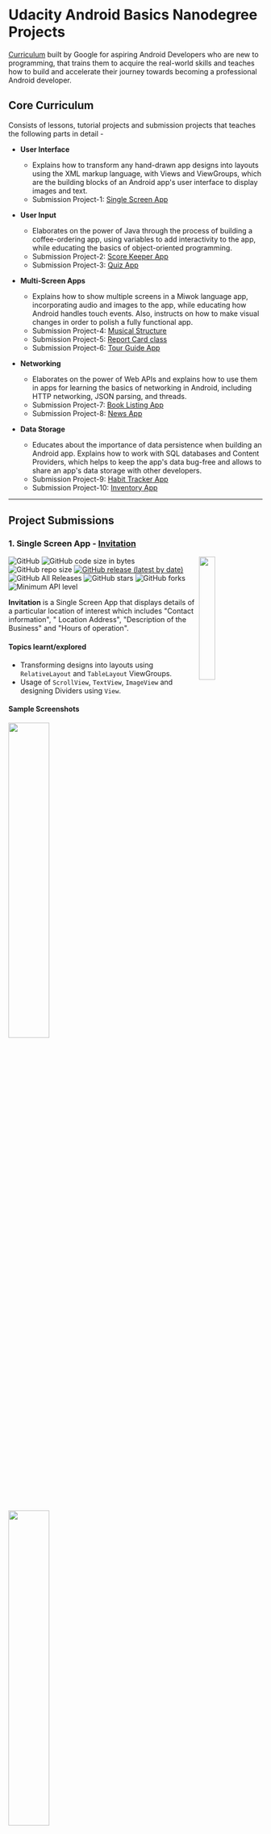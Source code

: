 # Udacity Android Basics Nanodegree Projects

[Curriculum](https://www.udacity.com/course/android-basics-nanodegree-by-google--nd803) built by Google for aspiring Android Developers who are new to programming, that trains them to acquire the real-world skills and teaches how to build and accelerate their journey towards becoming a professional Android developer.

## Core Curriculum

Consists of lessons, tutorial projects and submission projects that teaches the following parts in detail -
* **User Interface**
	* Explains how to transform any hand-drawn app designs into layouts using the XML markup language, with Views and ViewGroups, which are the building blocks of an Android app's user interface to display images and text.
	* Submission Project-1: [Single Screen App](#1-single-screen-app---invitation)
  
* **User Input**
	* Elaborates on the power of Java through the process of building a coffee-ordering app, using variables to add interactivity to the app, while educating the basics of object-oriented programming.
	* Submission Project-2: [Score Keeper App](#2-score-keeper-app---tennis-scoring)
	* Submission Project-3: [Quiz App](#3-quiz-app---quiz-of-aves)
  
* **Multi-Screen Apps**
	* Explains how to show multiple screens in a Miwok language app, incorporating audio and images to the app, while educating how Android handles touch events. Also, instructs on how to make visual changes in order to polish a fully functional app.
	* Submission Project-4: [Musical Structure](#4-musical-structure---rhythm)
	* Submission Project-5: [Report Card class](#5-report-card-class---report-card-app)
	* Submission Project-6: [Tour Guide App](#6-tour-guide-app---xploremysuru)
  
* **Networking**
	* Elaborates on the power of Web APIs and explains how to use them in apps for learning the basics of networking in Android, including HTTP networking, JSON parsing, and threads.
	* Submission Project-7: [Book Listing App](#7-book-listing-app---books-library)
	* Submission Project-8: [News App](#8-news-app---novalines)
  
* **Data Storage**  
	* Educates about the importance of data persistence when building an Android app. Explains how to work with SQL databases and Content Providers, which helps to keep the app's data bug-free and allows to share an app's data storage with other developers.
	* Submission Project-9: [Habit Tracker App](#9-habit-tracker-app---hydrationtracker)
	* Submission Project-10: [Inventory App](#10-inventory-app---storeapp)
	
---

## Project Submissions

### 1. Single Screen App - [Invitation](https://github.com/kaushiknsanji/Invitation_Udacity_Project)

<image align="right" src="https://github.com/kaushiknsanji/Invitation_Udacity_Project/blob/release_v1.0/app/src/main/ic_launcher-web.png" width="25%"/>

![GitHub](https://img.shields.io/github/license/kaushiknsanji/Invitation_Udacity_Project)  ![GitHub code size in bytes](https://img.shields.io/github/languages/code-size/kaushiknsanji/Invitation_Udacity_Project)  ![GitHub repo size](https://img.shields.io/github/repo-size/kaushiknsanji/Invitation_Udacity_Project)
[![GitHub release (latest by date)](https://img.shields.io/github/v/release/kaushiknsanji/Invitation_Udacity_Project)](https://github.com/kaushiknsanji/Invitation_Udacity_Project/releases)  ![GitHub All Releases](https://img.shields.io/github/downloads/kaushiknsanji/Invitation_Udacity_Project/total)  ![GitHub stars](https://img.shields.io/github/stars/kaushiknsanji/Invitation_Udacity_Project?style=social)  ![GitHub forks](https://img.shields.io/github/forks/kaushiknsanji/Invitation_Udacity_Project?style=social)  ![Minimum API level](https://img.shields.io/badge/API-15+-yellow)

**Invitation** is a Single Screen App that displays details of a particular location of interest which includes "Contact information", " Location Address", "Description of the Business" and "Hours of operation".

#### Topics learnt/explored
* Transforming designs into layouts using `RelativeLayout` and `TableLayout` ViewGroups.
* Usage of `ScrollView`, `TextView`, `ImageView` and designing Dividers using `View`.

#### Sample Screenshots
<img src="https://user-images.githubusercontent.com/26028981/65308112-fdc34e00-dba6-11e9-9756-f7aca785076c.png" width="40%"/>  <img src="https://user-images.githubusercontent.com/26028981/65308124-02880200-dba7-11e9-8899-45b116a1f0b0.png" width="40%"/> 

#### Review from the Reviewer (Udacity)
![Review_Single_Screen_App](https://user-images.githubusercontent.com/26028981/65308168-19c6ef80-dba7-11e9-9d37-0d6c4d878d86.PNG)

### 2. Score Keeper App - [Tennis Scoring](https://github.com/kaushiknsanji/Tennis_Score_Keeper_Udacity)

<image align="right" src="https://github.com/kaushiknsanji/Tennis_Score_Keeper_Udacity/blob/release_v1.0/app/src/main/ic_launcher-web.png" width="25%"/>

![GitHub](https://img.shields.io/github/license/kaushiknsanji/Tennis_Score_Keeper_Udacity)  ![GitHub code size in bytes](https://img.shields.io/github/languages/code-size/kaushiknsanji/Tennis_Score_Keeper_Udacity)  ![GitHub repo size](https://img.shields.io/github/repo-size/kaushiknsanji/Tennis_Score_Keeper_Udacity)
[![GitHub release (latest by date)](https://img.shields.io/github/v/release/kaushiknsanji/Tennis_Score_Keeper_Udacity)](https://github.com/kaushiknsanji/Tennis_Score_Keeper_Udacity/releases)  ![GitHub All Releases](https://img.shields.io/github/downloads/kaushiknsanji/Tennis_Score_Keeper_Udacity/total)  ![GitHub stars](https://img.shields.io/github/stars/kaushiknsanji/Tennis_Score_Keeper_Udacity?style=social)  ![GitHub forks](https://img.shields.io/github/forks/kaushiknsanji/Tennis_Score_Keeper_Udacity?style=social)  ![Minimum API level](https://img.shields.io/badge/API-15+-yellow)

**Tennis Scoring** is the Score Keeper App for Tennis, based on the rules followed in the Grand Slams for Men's and Women's Tennis. It has a Single Screen that displays the Scoreboards for the Tennis Match, as well as tracks and manages the scores of each Player during the Play.

#### Topics learnt/explored
* Using `LinearLayout` with weights.
* Registering Buttons with Click listener.
* Usage of App resource values for colors, dimensions, strings and styles.
* Saving the state of Text values shown in `TextView` and `Button`, post configuration change.

#### Sample Screenshots
|Start of the Match|Scoring in a Set|Scoring in a Tie-Breaker|Match Finish|
|---|---|---|---|
|![Initial_Portrait_1](https://user-images.githubusercontent.com/26028981/65620659-d96cd480-dfdf-11e9-9346-9158821351e6.png)|![Intermediate_GamePlay_Score](https://user-images.githubusercontent.com/26028981/65620698-ec7fa480-dfdf-11e9-9294-c50eb9ac1fd6.png)|![Intermediate_TieBreaker_Score](https://user-images.githubusercontent.com/26028981/65620704-ee496800-dfdf-11e9-8b40-947d757558ef.png)|![Match_finish](https://user-images.githubusercontent.com/26028981/65620733-fbfeed80-dfdf-11e9-9098-4597a1a96ad3.png)|

#### Review from the Reviewer (Udacity)
![Review_Score_Keeper_App](https://user-images.githubusercontent.com/26028981/65620779-15a03500-dfe0-11e9-87c8-83821c872914.PNG)

### 3. Quiz App - [Quiz of Aves](https://github.com/kaushiknsanji/Bird_Quiz_App)

<image align="right" src="https://github.com/kaushiknsanji/Bird_Quiz_App/blob/release_v1.0/app/src/main/ic_launcher-web.png" width="25%"/>

![GitHub](https://img.shields.io/github/license/kaushiknsanji/Bird_Quiz_App)  ![GitHub code size in bytes](https://img.shields.io/github/languages/code-size/kaushiknsanji/Bird_Quiz_App)  ![GitHub repo size](https://img.shields.io/github/repo-size/kaushiknsanji/Bird_Quiz_App)
[![GitHub release (latest by date)](https://img.shields.io/github/v/release/kaushiknsanji/Bird_Quiz_App)](https://github.com/kaushiknsanji/Bird_Quiz_App/releases)  ![GitHub All Releases](https://img.shields.io/github/downloads/kaushiknsanji/Bird_Quiz_App/total)  ![GitHub stars](https://img.shields.io/github/stars/kaushiknsanji/Bird_Quiz_App?style=social)  ![GitHub forks](https://img.shields.io/github/forks/kaushiknsanji/Bird_Quiz_App?style=social)  ![Minimum API level](https://img.shields.io/badge/API-16+-yellow)

**Quiz of Aves** is a Quiz App on **Birds**, that has a total of **50** questions in variety of formats such as "free text response", checkboxes (Multi-choice) and radio buttons (Single-choice). It presents the user with a randomly selected set of questions (read from the String resources) for the number of questions the user wishes to take the quiz, with options for "Multi-choice" and "Single-choice" questions displayed in a random order. For each question, user is presented with an optional Hint after an incorrect attempt, that shows an Image of the Bird(s) in question as a hint when requested by the user to reveal the hint, which in turn means that the user gets a second chance to answer each question. Entire quiz is timed, and the timer value is set accordingly to the number of questions selected by the user, by allocating 45 seconds for each question. The timer runs even when the app goes into background. At the end of the quiz, a dialog will show up for displaying the final score to the user.

#### Topics learnt/explored
* `android.os.AsyncTask` for downloading the images for each of the questions. Headless [`Fragment`](https://github.com/kaushiknsanji/Bird_Quiz_App/app/src/main/java/com/example/kaushiknsanji/birdquiz/ImageDownloaderTaskFragment.java) has been used for managing this Custom `AsyncTask`.
* [`android.util.LruCache`](https://github.com/kaushiknsanji/Bird_Quiz_App/app/src/main/java/com/example/kaushiknsanji/birdquiz/BitmapImageCache.java) for caching the Bitmaps downloaded.
* `android.os.CountDownTimer` for the Quiz Timer. Headless [`Fragment`](https://github.com/kaushiknsanji/Bird_Quiz_App/app/src/main/java/com/example/kaushiknsanji/birdquiz/CountDownLatchFragment.java) has been used for managing the `CountDownTimer`, designed as a latch that adds functionality such as _Pause_ and _Resume_.
* [`DialogFragment`](https://github.com/kaushiknsanji/Bird_Quiz_App/app/src/main/java/com/example/kaushiknsanji/birdquiz/QuestionNumberPickerDialogFragment.java) to display the Number Picker Dialog for the user to select/enter the number of questions to attempt.
* [`DialogFragment`](https://github.com/kaushiknsanji/Bird_Quiz_App/app/src/main/java/com/example/kaushiknsanji/birdquiz/ProgressDialogFragment.java) for displaying the Progress of Image Download, with a custom progress bar layout.
* [`DialogFragment`](https://github.com/kaushiknsanji/Bird_Quiz_App/app/src/main/java/com/example/kaushiknsanji/birdquiz/FinalScoreDialogFragment.java) for displaying the Final score at the end of the quiz or when the quiz timer elapses.
* Intents for moving from one activity to the other.
* [Id resource](https://github.com/kaushiknsanji/Bird_Quiz_App/app/src/main/res/values/ids.xml) for the components generated programmatically.
* Nine patch images used as a background image for the question and option fields.
* [Level List Drawable](https://github.com/kaushiknsanji/Bird_Quiz_App/app/src/main/res/drawable/option_level_list.xml) for decorating the options.
* [State List Drawable](https://github.com/kaushiknsanji/Bird_Quiz_App/app/src/main/res/drawable/button_state_selector.xml) of shape drawables with gradient for the Submit/Hint buttons.
* [String array](https://github.com/kaushiknsanji/Bird_Quiz_App/app/src/main/res/values/quiz_strings.xml) resources for storing the questions, their options and keys.

#### Sample Screenshots
|Welcome Screen|Text input Question|Single-choice Question|Single-choice Question - Correct Answer|
|---|---|---|---|
|![welcome_screen](https://user-images.githubusercontent.com/26028981/27983052-4a1ff1fe-63d1-11e7-913b-d06c095d5001.png)|![textual_question](https://user-images.githubusercontent.com/26028981/27983103-691345a6-63d2-11e7-9ff6-0895d233b813.png)|![mcq_selected_answer](https://user-images.githubusercontent.com/26028981/27983127-dfeea940-63d2-11e7-93d3-478374710a25.png)|![mcq_incorrect_answer](https://user-images.githubusercontent.com/26028981/27983158-6e38f732-63d3-11e7-9ee8-ffc6f55cb97a.png)|

|Multi-choice Question|Multi-choice Question - Correct Answer|Answer Hint|Score on Completion|
|---|---|---|---|
|![mcq_checkbox_selected_answers](https://user-images.githubusercontent.com/26028981/27983163-82ae1b0c-63d3-11e7-9b3e-040d99f3b65d.png)|![mcq_checkbox_incorrect_answer](https://user-images.githubusercontent.com/26028981/27983165-92307bba-63d3-11e7-8bda-3cfc2e8cd0f2.png)|![textual_question_answered_2](https://user-images.githubusercontent.com/26028981/27983110-8d73dafa-63d2-11e7-8918-869415f5dd2f.png)|![score_on_completion](https://user-images.githubusercontent.com/26028981/27983169-a14aace2-63d3-11e7-9539-6c179ccccb3f.png)|

#### Review from the Reviewer (Udacity)
![Review_Quiz_App](https://user-images.githubusercontent.com/26028981/65774028-16a9a180-e15b-11e9-8c83-449bf942946b.PNG)

### 4. Musical Structure - [Rhythm](https://github.com/kaushiknsanji/RhythmApp)

<image align="right" src="https://github.com/kaushiknsanji/RhythmApp/blob/udacity/app/src/main/ic_launcher-web.png" width="25%"/>

![GitHub](https://img.shields.io/github/license/kaushiknsanji/RhythmApp)  ![GitHub code size in bytes](https://img.shields.io/github/languages/code-size/kaushiknsanji/RhythmApp)  ![GitHub repo size](https://img.shields.io/github/repo-size/kaushiknsanji/RhythmApp)
[![GitHub release (latest by date)](https://img.shields.io/github/v/release/kaushiknsanji/RhythmApp)](https://github.com/kaushiknsanji/RhythmApp/releases)  ![GitHub All Releases](https://img.shields.io/github/downloads/kaushiknsanji/RhythmApp/total)  ![GitHub stars](https://img.shields.io/github/stars/kaushiknsanji/RhythmApp?style=social)  ![GitHub forks](https://img.shields.io/github/forks/kaushiknsanji/RhythmApp?style=social)  ![Minimum API level](https://img.shields.io/badge/API-15+-yellow)

**Rhythm** App is a Musical Structure App that showcases a structure/approach typically used for Apps that play music, without implementing its functionality. Each screen in the App displays a Text describing about the screen and what functionality goes into it. Mocking or adding real content is not allowed as per the Project Rubric. Static data from resources are only allowed. As mock up is not allowed, `AdapterView`s and `RecyclerView`s are not used. This enables more practice with using layouts. Hence, the Project mainly focuses on App designing. 

#### Topics learnt/explored
* Fiddled with `CoordinatorLayout` along with `CollapsibleToolbar` and `DrawerLayout`.
* Used `ConstraintLayout` heavily for most of the layouts along with custom `styles`.
* Created a custom [WindowInsetsFrameLayout](https://github.com/kaushiknsanji/RhythmApp/blob/udacity/app/src/main/java/com/example/kaushiknsanji/rhythm/extensions/WindowInsetsFrameLayout.java) for dispatching the Window insets from the DrawerLayout to the Fragments shown in this FrameLayout's container, when its `FitSystemWindows` property is set.
* Implemented Base class architecture for abstracting the common tasks to be executed by Activities and Fragments. 
* Persistent Bottom Player is shown in many Fragments and Activities. [PlayerActivity](https://github.com/kaushiknsanji/RhythmApp/blob/udacity/app/src/main/java/com/example/kaushiknsanji/rhythm/ui/common/activities/PlayerActivity.java) and [PlayerFragment](https://github.com/kaushiknsanji/RhythmApp/blob/udacity/app/src/main/java/com/example/kaushiknsanji/rhythm/ui/common/fragments/PlayerFragment.java) extends the Base classes for Activities and Fragments respectively to abstract the implementation details of the persistent `Bottom Sheet`.
* Common tasks of the Drawer Fragments shown in the `HomeActivity` are abstracted by [DrawerFragment](https://github.com/kaushiknsanji/RhythmApp/blob/udacity/app/src/main/java/com/example/kaushiknsanji/rhythm/ui/common/fragments/DrawerFragment.java) abstract class that extends the `PlayerFragment` abstract class, as they also need to show the Persistent Bottom Player.
* Music Player controls are simulated by using a Bound Service [PlayerService](https://github.com/kaushiknsanji/RhythmApp/blob/udacity/app/src/main/java/com/example/kaushiknsanji/rhythm/ui/common/services/PlayerService.java). It provides the necessary Play/Pause/Restart methods to control the Player progress value generated by an Internal Worker Thread.
* Implemented a custom `AppBarLayout` [Behavior](https://github.com/kaushiknsanji/RhythmApp/blob/udacity/app/src/main/java/com/example/kaushiknsanji/rhythm/extensions/BottomSheetAwareAppBarBehavior.java) to control the Nested scroll events on Layouts with Bottom Sheets, to prevent the scroll from being consumed by the Layout behind the Bottom Sheet when a scroll event occurs on the Expanded Bottom Sheet.
* Implemented a custom `FloatingActionButton` [Behavior](https://github.com/kaushiknsanji/RhythmApp/blob/udacity/app/src/main/java/com/example/kaushiknsanji/rhythm/extensions/ScrollAwareAnchoredFabBehavior.java) to control the visibility and appearance of the `FloatingActionButton` when anchored to views other than `AppBarLayout` or views with `BottomSheetBehavior`, as these are taken care by default.
* Implemented a [BottomSheetDialogFragment](https://github.com/kaushiknsanji/RhythmApp/blob/udacity/app/src/main/java/com/example/kaushiknsanji/rhythm/ui/jukebox/JukeboxDetailPaymentDialogFragment.java) to show a dialog appearing from the Bottom, to capture the Payment when the user tries to play a song from any of the Jukebox services, to simulate the Paid service.
* Used Animated Vector Drawables for transitioning between "Play-Pause" and "Like-Unlike" drawables through animations.

#### Sample Screenshots

|Drawer|Home|Bottom Sheet Player|Songs|
|---|---|---|---|
|![Drawer](https://github.com/kaushiknsanji/RhythmApp/raw/udacity/art/screenshots/home_drawer.png)|![Home](https://github.com/kaushiknsanji/RhythmApp/raw/udacity/art/screenshots/home_1.png)|![Bottom_Sheet_Player](https://github.com/kaushiknsanji/RhythmApp/raw/udacity/art/screenshots/bottom_sheet_player_1.png)|![Songs](https://github.com/kaushiknsanji/RhythmApp/raw/udacity/art/screenshots/song_list_1.png)|

|Albums|Album Detail|Artists|Artist Detail|
|---|---|---|---|
|![Albums](https://github.com/kaushiknsanji/RhythmApp/raw/udacity/art/screenshots/album_1.png)|![Album_Detail](https://github.com/kaushiknsanji/RhythmApp/raw/udacity/art/screenshots/album_detail_1.png)|![Artists](https://github.com/kaushiknsanji/RhythmApp/raw/udacity/art/screenshots/artist_1.png)|![Artist_Detail](https://github.com/kaushiknsanji/RhythmApp/raw/udacity/art/screenshots/artist_detail_1.png)|
 
#### Review from the Reviewer (Udacity)

![Review_Musical_Structure](https://github.com/kaushiknsanji/RhythmApp/raw/udacity/art/review/review_musical_structure.png)

### 5. Report Card class - [Report Card App](https://github.com/kaushiknsanji/Report_Card_App)

![GitHub](https://img.shields.io/github/license/kaushiknsanji/Report_Card_App)  ![GitHub code size in bytes](https://img.shields.io/github/languages/code-size/kaushiknsanji/Report_Card_App)  ![GitHub repo size](https://img.shields.io/github/repo-size/kaushiknsanji/Report_Card_App)  ![GitHub stars](https://img.shields.io/github/stars/kaushiknsanji/Report_Card_App?style=social)  ![GitHub forks](https://img.shields.io/github/forks/kaushiknsanji/Report_Card_App?style=social)  ![Minimum API level](https://img.shields.io/badge/API-15+-yellow)

**Report Card** App is an exercise project aimed at learning how to create and interact with custom Java classes. As such, it is just a Java class, rather than a full Android App. This project has no UI components. It contains only a Model Class [ReportCard](https://github.com/kaushiknsanji/Report_Card_App/blob/udacity/app/src/main/java/com/example/kaushiknsanji/reportcardpojo/models/ReportCard.java) that helps in managing and recording a student’s grades for a particular year.

#### Topics learnt
* Designing a custom POJO/Model class.
* Creating the POJO/Model class in Java code.
* Storing information in a collection and reading the same.

#### Review from the Reviewer (Udacity)

![Review_Report_Card_App](https://github.com/kaushiknsanji/Report_Card_App/raw/udacity/art/review/review_report_card_app.png)

### 6. Tour Guide App - [XploreMysuru](https://github.com/kaushiknsanji/XploreMysuru)

<image align="right" src="https://github.com/kaushiknsanji/XploreMysuru/blob/udacity/app/src/main/ic_launcher-web.png" width="25%"/>

![GitHub](https://img.shields.io/github/license/kaushiknsanji/XploreMysuru)  ![GitHub code size in bytes](https://img.shields.io/github/languages/code-size/kaushiknsanji/XploreMysuru)  ![GitHub repo size](https://img.shields.io/github/repo-size/kaushiknsanji/XploreMysuru)
[![GitHub release (latest by date)](https://img.shields.io/github/v/release/kaushiknsanji/XploreMysuru)](https://github.com/kaushiknsanji/XploreMysuru/releases)  ![GitHub All Releases](https://img.shields.io/github/downloads/kaushiknsanji/XploreMysuru/total)  ![GitHub stars](https://img.shields.io/github/stars/kaushiknsanji/XploreMysuru?style=social)  ![GitHub forks](https://img.shields.io/github/forks/kaushiknsanji/XploreMysuru?style=social)  ![Minimum API level](https://img.shields.io/badge/API-15+-yellow)

**XploreMysuru** App is a Tour Guide App that guides a user in exploring the **"City of Palaces"/"Mysore"**. It contains 5 lists of relevant attractions comprising of **Places**, **Parks**, **Hotels**, **Restaurants** and **Shops**, presented with `BottomNavigationView` for easier navigation between the lists. All the information (including pictures) for each of the attractions are stored locally and read from App resources.

#### Topics learnt/explored

* Used `ConstraintLayout` heavily for most of the layouts along with custom `styles`.
* Implemented **MVP + Repository** pattern with App Resources.
* Explored `BottomNavigationView` for Navigating between the lists of attraction.
* Implemented [Snap Behavior](https://github.com/kaushiknsanji/XploreMysuru/blob/udacity/app/src/main/java/com/example/kaushiknsanji/xploremysuru/extensions/BottomNavigationBehavior.java) for `BottomNavigationView` that hides the `BottomNavigationView` when more than or equal to half of its height is translated away. The Behavior also takes care of docking the Snackbar on top of the `BottomNavigationView` when shown.
* Used `CardView` for displaying each place of attraction.
* Implemented Loading of Images in a background thread through a Headless [Fragment](https://github.com/kaushiknsanji/XploreMysuru/blob/udacity/app/src/main/java/com/example/kaushiknsanji/xploremysuru/workers/ImageDecoderFragment.java).
* Developed [BitmapImageCache](https://github.com/kaushiknsanji/XploreMysuru/blob/udacity/app/src/main/java/com/example/kaushiknsanji/xploremysuru/cache/BitmapImageCache.java) utility that uses `android.util.LruCache` to cache the recent Bitmap Images decoded. 
* Carried out Image decoding in a background thread using [ImageDecoder](https://github.com/kaushiknsanji/XploreMysuru/blob/udacity/app/src/main/java/com/example/kaushiknsanji/xploremysuru/workers/ImageDecoder.java) that extends `AsyncTaskLoader`.
* Developed [BitmapUtility](https://github.com/kaushiknsanji/XploreMysuru/blob/udacity/app/src/main/java/com/example/kaushiknsanji/xploremysuru/utils/BitmapUtility.java) to extract `Palette` Swatches from the Images.

#### Sample Screenshots

|Places|Hotels|Restaurants (Expanded Item)|BottomNavigationView (Docked Snackbar)|
|---|---|---|---|
|![place_portrait](https://user-images.githubusercontent.com/26028981/51127857-8fc2cc00-184c-11e9-996d-0946ab3ffb2b.png)|![hotel_portrait](https://user-images.githubusercontent.com/26028981/51127897-a49f5f80-184c-11e9-8876-e79b9c4a3101.png)|![restaurant_item_expand](https://user-images.githubusercontent.com/26028981/51127914-ae28c780-184c-11e9-840b-ded292b0d5df.png)|![shop_no_link_2](https://user-images.githubusercontent.com/26028981/51127966-ca2c6900-184c-11e9-9438-7034df166b94.png)|

#### Review from the Reviewer (Udacity)

![Review_Tour_Guide_App](https://user-images.githubusercontent.com/26028981/51263273-edd0ea00-19d9-11e9-837c-7ceb4aefb8c0.png)

### 7. Book Listing App - [Books Library](https://github.com/kaushiknsanji/Books_Library_App)

<image align="right" src="https://github.com/kaushiknsanji/Books_Library_App/blob/udacity/app/src/main/ic_launcher-web.png" width="25%"/>

![GitHub](https://img.shields.io/github/license/kaushiknsanji/Books_Library_App)  ![GitHub code size in bytes](https://img.shields.io/github/languages/code-size/kaushiknsanji/Books_Library_App)  ![GitHub repo size](https://img.shields.io/github/repo-size/kaushiknsanji/Books_Library_App)
[![GitHub release (latest by date)](https://img.shields.io/github/v/release/kaushiknsanji/Books_Library_App)](https://github.com/kaushiknsanji/Books_Library_App/releases)  ![GitHub All Releases](https://img.shields.io/github/downloads/kaushiknsanji/Books_Library_App/total)  ![GitHub stars](https://img.shields.io/github/stars/kaushiknsanji/Books_Library_App?style=social)  ![GitHub forks](https://img.shields.io/github/forks/kaushiknsanji/Books_Library_App?style=social)  ![Minimum API level](https://img.shields.io/badge/API-15+-yellow)

**Books Library** App is a Book Listing App that connects to the [Google Books API](https://developers.google.com/books/) to retrieve the list of Books for the topic searched and then displays them in a decorative BookShelf format. Provides users the ability to control the Search Results through the various API supported parameters, provided in the Search Settings of the App. The Search box features the API supported search keyword filtering which narrows down the results to the keyword being looked up.

#### Topics learnt/explored

* Assisted Search Implementation with `SearchView`.
* Used `RecyclerView` in place of `ListView` and `GridView` for its advantages in performance and easy placeholders for custom item decoration.
* Custom [RecyclerView.ItemDecoration](https://github.com/kaushiknsanji/Books_Library_App/blob/0c15b06877ca29523a588b67f30431f4acfaed37/app/src/main/java/com/example/kaushiknsanji/bookslibrary/adapterviews/RecyclerViewFragment.java#L362-L445) for decorating each of the items in List/Grid with the Book shelf decoration.
* Explored [FragmentStatePagerAdapter](https://github.com/kaushiknsanji/Books_Library_App/blob/udacity/app/src/main/java/com/example/kaushiknsanji/bookslibrary/adapters/DisplayPagerAdapter.java) that displays the Fragments \(retaining their state\) for the `ViewPager`.
* Implemented `android.support.v7.preference.Preference` Preferences for the Settings.
* No external libraries are used for communicating with the REST API and also for loading the images. `AsyncTaskLoader` has been used for downloading the data and images in the background thread. Images are downloaded using a Headless [Fragment](https://github.com/kaushiknsanji/Books_Library_App/blob/udacity/app/src/main/java/com/example/kaushiknsanji/bookslibrary/workers/ImageDownloader.java).
* Developed [BitmapImageCache](https://github.com/kaushiknsanji/Books_Library_App/blob/udacity/app/src/main/java/com/example/kaushiknsanji/bookslibrary/cache/BitmapImageCache.java) utility that uses `android.util.LruCache` to cache the recent Bitmap Images downloaded. 
* Most layouts are designed using `ConstraintLayout` to flatten the layout hierachy as far as possible.
* Indeterminate progress bar is implemented with animation-list / AnimationDrawable.
* [TextAppearanceUtility](/app/src/main/java/com/example/kaushiknsanji/bookslibrary/utils/TextAppearanceUtility.java) for decorating `TextViews` using Spannables, for strikethrough, image within text, selective text coloring and relative text resize.
* `CardView` for displaying the information of a Book.

#### Video Preview

[![Video of Complete App Flow](https://i.ytimg.com/vi/deXm1yzqRmU/maxresdefault.jpg)](https://youtu.be/deXm1yzqRmU)

#### Sample Screenshots

|Search Screen|Recent Search Suggestions|Results - List|Results - Grid|
|---|---|---|---|
|![welcome_page](https://user-images.githubusercontent.com/26028981/32066973-292b2430-ba9f-11e7-8650-096d1d818fb0.png)|![assisted_search](https://user-images.githubusercontent.com/26028981/32066984-36ffac5c-ba9f-11e7-9698-575374ee48ca.png)|![list_view](https://user-images.githubusercontent.com/26028981/32067013-51ad2cf0-ba9f-11e7-9d75-acec8788c4ed.png)|![grid_view](https://user-images.githubusercontent.com/26028981/32067015-52eeab34-ba9f-11e7-846f-08eb83a8a1bd.png)|

|Book Details - 1|Book Details - 2|Book Image|Settings|
|---|---|---|---|
|![details_portrait_1](https://user-images.githubusercontent.com/26028981/32067039-616fb482-ba9f-11e7-9afc-598898c59640.png)|![details_portrait_2](https://user-images.githubusercontent.com/26028981/32067041-62717ef6-ba9f-11e7-8e36-6b20f02ff66f.png)|![book_image_view](https://user-images.githubusercontent.com/26028981/32067050-68559410-ba9f-11e7-9250-c19f23cf3762.png)|![search_settings](https://user-images.githubusercontent.com/26028981/32067053-6ddcc7aa-ba9f-11e7-9d56-454123d40f64.png)|

#### Review from the Reviewer (Udacity)

![Review_Book_Listing_App](https://user-images.githubusercontent.com/26028981/66827627-b7c29580-ef6c-11e9-9ff5-462488f109fa.PNG)

### 8. News App - [NovaLines](https://github.com/kaushiknsanji/NovaLines_TheGuardianNewsApp)

<image align="right" src="https://github.com/kaushiknsanji/NovaLines_TheGuardianNewsApp/blob/udacity/app/src/main/ic_launcher-web.png" width="25%"/>

![GitHub](https://img.shields.io/github/license/kaushiknsanji/NovaLines_TheGuardianNewsApp)  ![GitHub code size in bytes](https://img.shields.io/github/languages/code-size/kaushiknsanji/NovaLines_TheGuardianNewsApp)  ![GitHub repo size](https://img.shields.io/github/repo-size/kaushiknsanji/NovaLines_TheGuardianNewsApp)
[![GitHub release (latest by date)](https://img.shields.io/github/v/release/kaushiknsanji/NovaLines_TheGuardianNewsApp)](https://github.com/kaushiknsanji/NovaLines_TheGuardianNewsApp/releases)  ![GitHub All Releases](https://img.shields.io/github/downloads/kaushiknsanji/NovaLines_TheGuardianNewsApp/total)  ![GitHub stars](https://img.shields.io/github/stars/kaushiknsanji/NovaLines_TheGuardianNewsApp?style=social)  ![GitHub forks](https://img.shields.io/github/forks/kaushiknsanji/NovaLines_TheGuardianNewsApp?style=social)  ![Minimum API level](https://img.shields.io/badge/API-15+-yellow)

**Novalines** App is a News App that connects to the [Guardian News API](https://open-platform.theguardian.com/documentation/) to retrieve the News Feed based on a particular endpoint and then displays them as a list. It implements the **section** and **search** endpoints. By default, the App loads **"Top Stories"**, **"Most Visited"** and **"World news"** sections. It parses the News Feed for the subscribed News section or the searched News, and then displays the list of News Articles in Cards. On top of these News Articles, many useful features are provided, like -
* Sharing the News Articles.
* Saving the News Article to Bookmarks for Reading later (Stub only).
* Saving the News Articles to Favorites (Stub only).
* Jumping to a particular News section /or temporarily subscribing to a News section.

#### Topics learnt/explored

* Used `RecyclerView` in place of `ListView` (to display the News stories) for its advantages in performance and easy placeholders for custom item decoration.
* Custom [RecyclerView.ItemDecoration](https://github.com/kaushiknsanji/NovaLines_TheGuardianNewsApp/blob/udacity/app/src/main/java/com/example/kaushiknsanji/novalines/utils/RecyclerViewItemDecorUtility.java) for adding space between the News List items.
* `CardView` for displaying the News stories content for each News List items.
* Custom Navigation Drawer Items implemented using `RecyclerView`.
* Explored [FragmentStatePagerAdapter](https://github.com/kaushiknsanji/NovaLines_TheGuardianNewsApp/blob/udacity/app/src/main/java/com/example/kaushiknsanji/novalines/adapters/HeadlinesPagerAdapter.java) that displays the Fragments \(retaining their state\) for the `ViewPager`. Also, mocks the dynamic adding of additional tab content to the `ViewPager`.
* Implemented Settings using `android.support.v7.preference.Preference`.
* No external libraries are used for communicating with the REST API and also for loading the images. `AsyncTaskLoader` has been used for downloading the data and images in the background thread. Images are downloaded using a Headless [Fragment](https://github.com/kaushiknsanji/NovaLines_TheGuardianNewsApp/blob/udacity/app/src/main/java/com/example/kaushiknsanji/novalines/workers/ImageDownloaderFragment.java).
* Developed [BitmapImageCache](https://github.com/kaushiknsanji/NovaLines_TheGuardianNewsApp/blob/udacity/app/src/main/java/com/example/kaushiknsanji/novalines/cache/BitmapImageCache.java) utility that uses `android.util.LruCache` to cache the recent Bitmap Images downloaded.
* Most layouts are designed using `ConstraintLayout` to flatten the layout hierarchy as far as possible.
* [TextAppearanceUtility](https://github.com/kaushiknsanji/NovaLines_TheGuardianNewsApp/blob/udacity/app/src/main/java/com/example/kaushiknsanji/novalines/utils/TextAppearanceUtility.java) for decorating `TextViews` using Spannables, for image within text and html content in text.
* Custom Fonts for `TextViews` using `ResourceCompat`.
* Explored `CoordinatorLayout`.
* Used `RecyclerView` in a `SwipeRefreshLayout` to use the integrated Progress/Refresh indicator.
* Used `DiffUtil` in `RecyclerView` to help rebind only the item views that have changed.

#### Video Preview

[![Video of Complete App Flow](https://i.ytimg.com/vi/XzZbe7aYeXU/maxresdefault.jpg)](https://youtu.be/XzZbe7aYeXU)

#### Sample Screenshots

|Drawer|Highlights|Most Visited (with News Item Popup Menu)|Settings|
|---|---|---|---|
|![drawer_layout](https://user-images.githubusercontent.com/26028981/38467585-7f1d3cf4-3b58-11e8-9c4a-988f7f68faa3.png)|![headlines_fragment](https://user-images.githubusercontent.com/26028981/38467590-97648cc2-3b58-11e8-8913-fb3011d00760.png)|![card_item_popup](https://user-images.githubusercontent.com/26028981/38467660-7e924670-3b59-11e8-92bf-8a5321428d80.png)|![settings_screen](https://user-images.githubusercontent.com/26028981/38467697-cfb82272-3b59-11e8-81f5-07e9a7a85326.png)|

#### Review from the Reviewer (Udacity)

![review](https://user-images.githubusercontent.com/26028981/38767016-63bfb7b2-3ff8-11e8-86cf-2930a6fc14fc.PNG)

### 9. Habit Tracker App - [HydrationTracker](https://github.com/kaushiknsanji/HydrationTracker_Demo_App) 

<image align="right" src="https://github.com/kaushiknsanji/HydrationTracker_Demo_App/blob/udacity/app/src/main/ic_launcher-web.png" width="25%"/>

![GitHub](https://img.shields.io/github/license/kaushiknsanji/HydrationTracker_Demo_App)  ![GitHub code size in bytes](https://img.shields.io/github/languages/code-size/kaushiknsanji/HydrationTracker_Demo_App)  ![GitHub repo size](https://img.shields.io/github/repo-size/kaushiknsanji/HydrationTracker_Demo_App)
[![GitHub release (latest by date)](https://img.shields.io/github/v/release/kaushiknsanji/HydrationTracker_Demo_App)](https://github.com/kaushiknsanji/HydrationTracker_Demo_App/releases)  ![GitHub All Releases](https://img.shields.io/github/downloads/kaushiknsanji/HydrationTracker_Demo_App/total)  ![GitHub stars](https://img.shields.io/github/stars/kaushiknsanji/HydrationTracker_Demo_App?style=social)  ![GitHub forks](https://img.shields.io/github/forks/kaushiknsanji/HydrationTracker_Demo_App?style=social)  ![Minimum API level](https://img.shields.io/badge/API-15+-yellow)

**HydrationTracker** App is a Habit Tracker App, where the habit tracked is the daily habit of Hydration. It is recommended to drink 1-2 litres of Water per day for Good Health, but this also depends on how much one expends/dehydrates. So, at least 1 litre of Water per day is a Good Habit and 1 litre amounts to 8 Glasses of Water. App illustrates the use of `SQLite` database for tracking the user's daily habit of Hydration. This App only demonstrates the behavior of `SQLite` database for the CRUD operations executed, in an intuitive manner for better understanding. As such it has a basic UI that exposes details of what happens when any CRUD Operation is executed, and cannot be used as your daily tracker.

#### Topics learnt/explored

* Learnt how to create SQLite tables and execute CRUD operations.
* Although defined in the Rubric that no UI is required, I went ahead and did a simple UI to display only the recent records, to know what is going on in the backend.
* Explored `Handlers` and `HandlerThreads` to perform database operations in a background thread.
* [TextAppearanceUtility](/app/src/main/java/com/example/kaushiknsanji/hydrationtrackerdemo/utils/TextAppearanceUtility.java) for decorating `TextViews` using Spannables, for html content in text, and coloring a part of the text.
* Designed the layout with `TextInputLayout` and `TextInputEditText` to capture User input.

#### Video Preview

[![Video of Complete App Flow](https://i.ytimg.com/vi/x1TKTl9uhRE/maxresdefault.jpg)](https://youtu.be/x1TKTl9uhRE)

#### Sample Screenshots

|Initial Stage of No records|No records with only Insert button|When records are Added/Deleted|Input for "Glass of Water" drank with buttons for CRUD operations|
|---|---|---|---|
|![initial_launch_1](https://user-images.githubusercontent.com/26028981/39393159-8a1b2378-4adf-11e8-90d0-13988e8554e5.png)|![initial_launch_2](https://user-images.githubusercontent.com/26028981/39393160-8c020a94-4adf-11e8-95fb-e0bb12a320b6.png)|![database_counts_sample](https://user-images.githubusercontent.com/26028981/39393152-7882a7ee-4adf-11e8-844a-50939858f37a.png)|![table_sample](https://user-images.githubusercontent.com/26028981/39393156-828d2886-4adf-11e8-8239-02ce2357afd8.png)|

#### Review from the Reviewer (Udacity)

![review](https://user-images.githubusercontent.com/26028981/39418686-64334aaa-4c79-11e8-910f-2d4e5d0b6c92.PNG)

### 10. Inventory App - [StoreApp](https://github.com/kaushiknsanji/StoreApp)

<image align="right" src="https://github.com/kaushiknsanji/StoreApp/blob/udacity/app/src/main/ic_launcher-web.png" width="25%"/>

![GitHub](https://img.shields.io/github/license/kaushiknsanji/StoreApp)  ![GitHub code size in bytes](https://img.shields.io/github/languages/code-size/kaushiknsanji/StoreApp)  ![GitHub repo size](https://img.shields.io/github/repo-size/kaushiknsanji/StoreApp)
[![GitHub release (latest by date)](https://img.shields.io/github/v/release/kaushiknsanji/StoreApp)](https://github.com/kaushiknsanji/StoreApp/releases)  ![GitHub All Releases](https://img.shields.io/github/downloads/kaushiknsanji/StoreApp/total)  ![GitHub stars](https://img.shields.io/github/stars/kaushiknsanji/StoreApp?style=social)  ![GitHub forks](https://img.shields.io/github/forks/kaushiknsanji/StoreApp?style=social)  ![Minimum API level](https://img.shields.io/badge/API-15+-yellow)

**StoreApp** is an Inventory App, that allows a Store to keep track of the inventory of its Products across the listed Suppliers of Products, and record sales information. Allows a Store user to save every information of a Product along with its pictures and Suppliers information with their price and available to sell quantity. It features Product procurement from Suppliers via the supplied Contact information of Suppliers recorded.

#### Topics learnt/explored

* Storing required information in a `SQLite` database.
* Designing and developing the Database Schema with relationships between Product, Supplier, Selling Price, Inventory, Images, Additional Product information and Supplier Contact Information to enable -
	* Multiple Seller registration per Product with their own Selling Price, Availability and Contact information.
	* Multiple Contacts per Seller, supporting different Contact Types like Phone and Email.
	* Multiple Product Photos.
	* Additional Attibutes that further defines the Product.
* Integrating Android’s File storage systems into the database for Images. Images are persisted by saving the Image files' Content URI in the database instead of storing the entire BLOB of the Image.
* Communicating with and managing the Database through a Content Provider.
* Communicating with the File Storage through a File Provider for saving and accessing the Images of a Product.
* Presenting information from Files and SQLite databases to users.
* Designing layouts with `TextInputLayout` and `TextInputEditText` to capture User input, validating the captured information to display the required error, and updating the database with the information.
* Creating intents to other apps such as the File Picker App for selecting images and the Image Capture App for taking pictures, using stored information.
	* Capturing Images is accomplished using `ACTION_IMAGE_CAPTURE` Intent, and processing the Image for storage is done using a custom [ImageStorageUtility](https://github.com/kaushiknsanji/StoreApp/blob/udacity/app/src/main/java/com/example/kaushiknsanji/storeapp/utils/ImageStorageUtility.java) in a Disk thread provided by [AppExecutors](https://github.com/kaushiknsanji/StoreApp/blob/udacity/app/src/main/java/com/example/kaushiknsanji/storeapp/utils/AppExecutors.java).
	* Selecting Images is accomplished using `ACTION_GET_CONTENT`/`ACTION_OPEN_DOCUMENT` Intent, based on the Android system version.
* Promoting the separation of concerns using the [MVP Architecture with Content Providers](https://github.com/googlesamples/android-architecture/tree/deprecated-todo-mvp-contentproviders/) along with Repository pattern for Datasource that includes local files and database storage. Dependency injection is accomplished using a static [InjectorUtility](https://github.com/kaushiknsanji/StoreApp/blob/udacity/app/src/main/java/com/example/kaushiknsanji/storeapp/utils/InjectorUtility.java).
* Designing layouts using `CoordinatorLayout` and `ConstraintLayout`.
* Designing Item Views using `CardView`.
* Loading of Images using a custom Headless [Fragment](https://github.com/kaushiknsanji/StoreApp/blob/udacity/app/src/main/java/com/example/kaushiknsanji/storeapp/workers/ImageDownloaderFragment.java) through an [AsyncTaskLoader](https://github.com/kaushiknsanji/StoreApp/blob/udacity/app/src/main/java/com/example/kaushiknsanji/storeapp/workers/ImageDownloader.java) and caching recently loaded images using [BitmapImageCache](https://github.com/kaushiknsanji/StoreApp/blob/udacity/app/src/main/java/com/example/kaushiknsanji/storeapp/cache/BitmapImageCache.java) that internally uses `android.util.LruCache`.
* Live Debugging using [Stetho](https://facebook.github.io/stetho/) to see and validate the changes following any CRUD operation during the development process, in order to ensure that the operations are working as intended.
* Presenting Product Attributes information using a `TableLayout` with its data populated dynamically.

#### Sample Screenshots

|Products List|Suppliers List|Sales List|Sample Product Config|
|---|---|---|---|
|![productslistportrait](https://user-images.githubusercontent.com/26028981/49726305-b01eca00-fc93-11e8-9ed2-6c4f65d3c5e5.png)|![supplierlist](https://user-images.githubusercontent.com/26028981/49726466-1c99c900-fc94-11e8-854d-add11fdb9b6d.png)|![saleslist](https://user-images.githubusercontent.com/26028981/49726591-62ef2800-fc94-11e8-8c3c-7dd4b52b900a.png)|![addproduct1](https://user-images.githubusercontent.com/26028981/49726337-c0cf4000-fc93-11e8-8f3f-d6ba52109ab9.png)|

#### Review from the Reviewer (Udacity)

![review](https://user-images.githubusercontent.com/26028981/49814663-1c7ef380-fd90-11e8-9984-6bd8395789f6.PNG)

---

## Certificate of Completion

<a href="https://confirm.udacity.com/ERJHK3CF">
<img alt="Udacity Android Basics Nanodegree Certificate" src="https://s3-us-west-2.amazonaws.com/udacity-printer/production/certificates/8708f357-3c02-42df-8ec9-72d03e1057c7.svg" width="50%"/>
</a>

---

## License

```
Copyright 2019 Kaushik N. Sanji

Licensed under the Apache License, Version 2.0 (the "License"); 
you may not use this file except in compliance with the License. 
You may obtain a copy of the License at

   http://www.apache.org/licenses/LICENSE-2.0
   
Unless required by applicable law or agreed to in writing, software
distributed under the License is distributed on an "AS IS" BASIS,
WITHOUT WARRANTIES OR CONDITIONS OF ANY KIND, either express or implied.
See the License for the specific language governing permissions and
limitations under the License.
```
